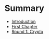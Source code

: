 # Summary

* [Introduction](README.md)
* [First Chapter](chapter1.md)
* [Round 1: Crypto](round_1_crypto.md)

